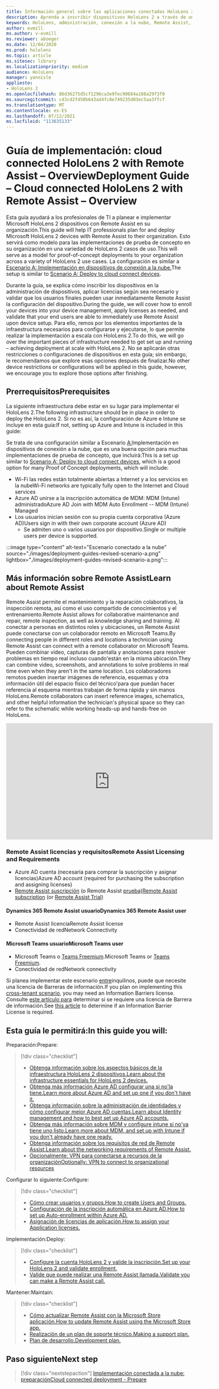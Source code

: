 ```yaml
---
title: Información general sobre las aplicaciones conectadas HoloLens 2 la nube con Remote Assist
description: Aprenda a inscribir dispositivos HoloLens 2 a través de una red conectada a la nube mediante Dynamics 365 Remote Assist.
keywords: HoloLens, administración, conexión a la nube, Remote Assist, AAD, Azure AD, MDM, Mobile Administración de dispositivos
author: evmill
ms.author: v-evmill
ms.reviewer: aboeger
ms.date: 12/04/2020
ms.prod: hololens
ms.topic: article
ms.sitesec: library
ms.localizationpriority: medium
audience: HoloLens
manager: yannisle
appliesto:
- HoloLens 2
ms.openlocfilehash: 86d36275d5cf1296ca3e9fec90684a188a29f3f0
ms.sourcegitcommit: c43cd2f450b643ad4fc8e749235d03ec5aa3ffcf
ms.translationtype: MT
ms.contentlocale: es-ES
ms.lasthandoff: 07/12/2021
ms.locfileid: "113635133"
---
```

# <a name="deployment-guide--cloud-connected-hololens-2-with-remote-assist--overview"></a><span data-ttu-id="31fbd-104">Guía de implementación: cloud connected HoloLens 2 with Remote Assist – Overview</span><span class="sxs-lookup"><span data-stu-id="31fbd-104">Deployment Guide – Cloud connected HoloLens 2 with Remote Assist – Overview</span></span>

<span data-ttu-id="31fbd-105">Esta guía ayudará a los profesionales de TI a planear e implementar Microsoft HoloLens 2 dispositivos con Remote Assist en su organización.</span><span class="sxs-lookup"><span data-stu-id="31fbd-105">This guide will help IT professionals plan for and deploy Microsoft HoloLens 2 devices with Remote Assist to their organization.</span></span> <span data-ttu-id="31fbd-106">Esto servirá como modelo para las implementaciones de prueba de concepto en su organización en una variedad de HoloLens 2 casos de uso.</span><span class="sxs-lookup"><span data-stu-id="31fbd-106">This will serve as a model for proof-of-concept deployments to your organization across a variety of HoloLens 2 use cases.</span></span> <span data-ttu-id="31fbd-107">La configuración es similar a [Escenario A: Implementación en dispositivos de conexión a la nube.](https://docs.microsoft.com/hololens/common-scenarios#scenario-a)</span><span class="sxs-lookup"><span data-stu-id="31fbd-107">The setup is similar to [Scenario A: Deploy to cloud connect devices](https://docs.microsoft.com/hololens/common-scenarios#scenario-a).</span></span> 

<span data-ttu-id="31fbd-108">Durante la guía, se explica cómo inscribir los dispositivos en la administración de dispositivos, aplicar licencias según sea necesario y validar que los usuarios finales pueden usar inmediatamente Remote Assist la configuración del dispositivo.</span><span class="sxs-lookup"><span data-stu-id="31fbd-108">During the guide, we will cover how to enroll your devices into your device management, apply licenses as needed, and validate that your end users are able to immediately use Remote Assist upon device setup.</span></span> <span data-ttu-id="31fbd-109">Para ello, remos por los elementos importantes de la infraestructura necesarios para configurarse y ejecutarse, lo que permite realizar la implementación a escala con HoloLens 2.</span><span class="sxs-lookup"><span data-stu-id="31fbd-109">To do this, we will go over the important pieces of infrastructure needed to get set up and running – achieving deployment at scale with HoloLens 2.</span></span> <span data-ttu-id="31fbd-110">No se aplicarán otras restricciones o configuraciones de dispositivos en esta guía; sin embargo, le recomendamos que explore esas opciones después de finalizar.</span><span class="sxs-lookup"><span data-stu-id="31fbd-110">No other device restrictions or configurations will be applied in this guide, however, we encourage you to explore those options after finishing.</span></span>

## <a name="prerequisites"></a><span data-ttu-id="31fbd-111">Prerrequisitos</span><span class="sxs-lookup"><span data-stu-id="31fbd-111">Prerequisites</span></span>

<span data-ttu-id="31fbd-112">La siguiente infraestructura debe estar en su lugar para implementar el HoloLens 2.</span><span class="sxs-lookup"><span data-stu-id="31fbd-112">The following infrastructure should be in place in order to deploy the HoloLens 2.</span></span> <span data-ttu-id="31fbd-113">Si no es así, la configuración de Azure e Intune se incluye en esta guía:</span><span class="sxs-lookup"><span data-stu-id="31fbd-113">If not, setting up Azure and Intune is included in this guide:</span></span>

<span data-ttu-id="31fbd-114">Se trata de una configuración similar a Escenario [A:](/hololens/common-scenarios#scenario-a)Implementación en dispositivos de conexión a la nube, que es una buena opción para muchas implementaciones de prueba de concepto, que incluirá:</span><span class="sxs-lookup"><span data-stu-id="31fbd-114">This is a set up similar to [Scenario A: Deploy to cloud connect devices](/hololens/common-scenarios#scenario-a), which is a good option for many Proof of Concept deployments, which will include:</span></span>

- <span data-ttu-id="31fbd-115">Wi-Fi las redes están totalmente abiertas a Internet y a los servicios en la nube</span><span class="sxs-lookup"><span data-stu-id="31fbd-115">Wi-Fi networks are typically fully open to the Internet and Cloud services</span></span>
- <span data-ttu-id="31fbd-116">Azure AD unirse a la inscripción automática de MDM: MDM (Intune) administrado</span><span class="sxs-lookup"><span data-stu-id="31fbd-116">Azure AD Join with MDM Auto Enrollment -- MDM (Intune) Managed</span></span>
- <span data-ttu-id="31fbd-117">Los usuarios inician sesión con su propia cuenta corporativa (Azure AD)</span><span class="sxs-lookup"><span data-stu-id="31fbd-117">Users sign in with their own corporate account (Azure AD)</span></span>
    - <span data-ttu-id="31fbd-118">Se admiten uno o varios usuarios por dispositivo.</span><span class="sxs-lookup"><span data-stu-id="31fbd-118">Single or multiple users per device is supported.</span></span>

:::image type="content" alt-text="Escenario conectado a la nube" source="./images/deployment-guides-revised-scenario-a.png" lightbox="./images/deployment-guides-revised-scenario-a.png":::


## <a name="learn-about-remote-assist"></a><span data-ttu-id="31fbd-120">Más información sobre Remote Assist</span><span class="sxs-lookup"><span data-stu-id="31fbd-120">Learn about Remote Assist</span></span>

<span data-ttu-id="31fbd-121">Remote Assist permite el mantenimiento y la reparación colaborativos, la inspección remota, así como el uso compartido de conocimientos y el entrenamiento.</span><span class="sxs-lookup"><span data-stu-id="31fbd-121">Remote Assist allows for collaborative maintenance and repair, remote inspection, as well as knowledge sharing and training.</span></span> <span data-ttu-id="31fbd-122">Al conectar a personas en distintos roles y ubicaciones, un Remote Assist puede conectarse con un colaborador remoto en Microsoft Teams.</span><span class="sxs-lookup"><span data-stu-id="31fbd-122">By connecting people in different roles and locations a technician using Remote Assist can connect with a remote collaborator on Microsoft Teams.</span></span> <span data-ttu-id="31fbd-123">Pueden combinar vídeo, capturas de pantalla y anotaciones para resolver problemas en tiempo real incluso cuando&#39;están en la misma ubicación.</span><span class="sxs-lookup"><span data-stu-id="31fbd-123">They can combine video, screenshots, and annotations to solve problems in real time even when they aren&#39;t in the same location.</span></span> <span data-ttu-id="31fbd-124">Los colaboradores remotos pueden insertar imágenes de referencia, esquemas y otra información útil del espacio físico del técnico&#39;para que puedan hacer referencia al esquema mientras trabajan de forma rápida y sin manos HoloLens.</span><span class="sxs-lookup"><span data-stu-id="31fbd-124">Remote collaborators can insert reference images, schematics, and other helpful information the technician&#39;s physical space so they can refer to the schematic while working heads-up and hands-free on HoloLens.</span></span>

<iframe width="560" height="315" src="https://www.youtube.com/embed/d3YT8j0yYl0" frameborder="0" allow="accelerometer; autoplay; clipboard-write; encrypted-media; gyroscope; picture-in-picture" allowfullscreen></iframe>

### <a name="remote-assist-licensing-and-requirements"></a><span data-ttu-id="31fbd-125">Remote Assist licencias y requisitos</span><span class="sxs-lookup"><span data-stu-id="31fbd-125">Remote Assist Licensing and Requirements</span></span>

- <span data-ttu-id="31fbd-126">Azure AD cuenta (necesaria para comprar la suscripción y asignar licencias)</span><span class="sxs-lookup"><span data-stu-id="31fbd-126">Azure AD account (required for purchasing the subscription and assigning licenses)</span></span>
- <span data-ttu-id="31fbd-127">[Remote Assist suscripción](https://docs.microsoft.com/dynamics365/mixed-reality/remote-assist/buy-and-deploy-remote-assist) (o Remote Assist [prueba)](https://docs.microsoft.com/dynamics365/mixed-reality/remote-assist/try-remote-assist)</span><span class="sxs-lookup"><span data-stu-id="31fbd-127">[Remote Assist subscription](https://docs.microsoft.com/dynamics365/mixed-reality/remote-assist/buy-and-deploy-remote-assist) (or [Remote Assist Trial](https://docs.microsoft.com/dynamics365/mixed-reality/remote-assist/try-remote-assist))</span></span>
    
#### <a name="dynamics-365-remote-assist-user"></a><span data-ttu-id="31fbd-128">Dynamics 365 Remote Assist usuario</span><span class="sxs-lookup"><span data-stu-id="31fbd-128">Dynamics 365 Remote Assist user</span></span>

- <span data-ttu-id="31fbd-129">Remote Assist licencia</span><span class="sxs-lookup"><span data-stu-id="31fbd-129">Remote Assist license</span></span>
- <span data-ttu-id="31fbd-130">Conectividad de red</span><span class="sxs-lookup"><span data-stu-id="31fbd-130">Network Connectivity</span></span>

#### <a name="microsoft-teams-user"></a><span data-ttu-id="31fbd-131">Microsoft Teams usuario</span><span class="sxs-lookup"><span data-stu-id="31fbd-131">Microsoft Teams user</span></span>

- <span data-ttu-id="31fbd-132">Microsoft Teams o [Teams Freemium](https://products.office.com/microsoft-teams/free).</span><span class="sxs-lookup"><span data-stu-id="31fbd-132">Microsoft Teams or [Teams Freemium](https://products.office.com/microsoft-teams/free).</span></span>
- <span data-ttu-id="31fbd-133">Conectividad de red</span><span class="sxs-lookup"><span data-stu-id="31fbd-133">Network connectivity</span></span>

<span data-ttu-id="31fbd-134">Si planea implementar este escenario [entre](https://docs.microsoft.com/dynamics365/mixed-reality/remote-assist/cross-tenant-overview#scenario-2-leasing-services-to-other-tenants)inquilinos, puede que necesite una licencia de Barreras de información.</span><span class="sxs-lookup"><span data-stu-id="31fbd-134">If you plan on implementing this [cross-tenant scenario](https://docs.microsoft.com/dynamics365/mixed-reality/remote-assist/cross-tenant-overview#scenario-2-leasing-services-to-other-tenants), you may need an Information Barriers license.</span></span> <span data-ttu-id="31fbd-135">Consulte [este artículo para](https://docs.microsoft.com/dynamics365/mixed-reality/remote-assist/cross-tenant-licensing-implementation#step-1-determine-if-information-barriers-are-necessary) determinar si se requiere una licencia de Barrera de información.</span><span class="sxs-lookup"><span data-stu-id="31fbd-135">See [this article](https://docs.microsoft.com/dynamics365/mixed-reality/remote-assist/cross-tenant-licensing-implementation#step-1-determine-if-information-barriers-are-necessary) to determine if an Information Barrier License is required.</span></span>

## <a name="in-this-guide-you-will"></a><span data-ttu-id="31fbd-136">Esta guía le permitirá:</span><span class="sxs-lookup"><span data-stu-id="31fbd-136">In this guide you will:</span></span>

<span data-ttu-id="31fbd-137">Preparación:</span><span class="sxs-lookup"><span data-stu-id="31fbd-137">Prepare:</span></span>

> [!div class="checklist"]
> - [<span data-ttu-id="31fbd-138">Obtenga información sobre los aspectos básicos de la infraestructura HoloLens 2 dispositivos.</span><span class="sxs-lookup"><span data-stu-id="31fbd-138">Learn about the infrastructure essentials for HoloLens 2 devices.</span></span>](hololens2-cloud-connected-prepare.md#infrastructure-essentials)
> - [<span data-ttu-id="31fbd-139">Obtenga más información Azure AD configurar una si no&#39;la tiene.</span><span class="sxs-lookup"><span data-stu-id="31fbd-139">Learn more about Azure AD and set up one if you don&#39;t have it.</span></span>](hololens2-cloud-connected-prepare.md#azure-active-directory)
> - [<span data-ttu-id="31fbd-140">Obtenga información sobre la administración de identidades y cómo configurar mejor Azure AD cuentas.</span><span class="sxs-lookup"><span data-stu-id="31fbd-140">Learn about Identity management and how to best set up Azure AD accounts.</span></span>](hololens2-cloud-connected-prepare.md#identity-management)
> - [<span data-ttu-id="31fbd-141">Obtenga más información sobre MDM y configure intune si no&#39;ya tiene uno listo.</span><span class="sxs-lookup"><span data-stu-id="31fbd-141">Learn more about MDM, and set up with Intune if you don&#39;t already have one ready.</span></span>](hololens2-cloud-connected-prepare.md#mobile-device-management)
> - [<span data-ttu-id="31fbd-142">Obtenga información sobre los requisitos de red de Remote Assist.</span><span class="sxs-lookup"><span data-stu-id="31fbd-142">Learn about the networking requirements of Remote Assist.</span></span>](hololens2-cloud-connected-prepare.md#network)
> - [<span data-ttu-id="31fbd-143">Opcionalmente: VPN para conectarse a recursos de la organización</span><span class="sxs-lookup"><span data-stu-id="31fbd-143">Optionally: VPN to connect to organizational resources</span></span>](hololens2-cloud-connected-prepare.md#optional-connect-your-hololens-to-vpn)

<span data-ttu-id="31fbd-144">Configurar lo siguiente:</span><span class="sxs-lookup"><span data-stu-id="31fbd-144">Configure:</span></span>

> [!div class="checklist"]
> - [<span data-ttu-id="31fbd-145">Cómo crear usuarios y grupos.</span><span class="sxs-lookup"><span data-stu-id="31fbd-145">How to create Users and Groups.</span></span>](hololens2-cloud-connected-configure.md#azure-users-and-groups)
> - [<span data-ttu-id="31fbd-146">Configuración de la inscripción automática en Azure AD.</span><span class="sxs-lookup"><span data-stu-id="31fbd-146">How to set up Auto-enrollment within Azure AD.</span></span>](hololens2-cloud-connected-configure.md#auto-enrollment-on-hololens-2)
> - [<span data-ttu-id="31fbd-147">Asignación de licencias de aplicación.</span><span class="sxs-lookup"><span data-stu-id="31fbd-147">How to assign your Application licenses.</span></span>](hololens2-cloud-connected-configure.md#application-licenses)

<span data-ttu-id="31fbd-148">Implementación:</span><span class="sxs-lookup"><span data-stu-id="31fbd-148">Deploy:</span></span>

> [!div class="checklist"]
> - [<span data-ttu-id="31fbd-149">Configure la cuenta HoloLens 2 y valide la inscripción.</span><span class="sxs-lookup"><span data-stu-id="31fbd-149">Set up your HoloLens 2 and validate enrollment.</span></span>](hololens2-cloud-connected-deploy.md#enrollment-validation)
> - [<span data-ttu-id="31fbd-150">Valide que puede realizar una Remote Assist llamada.</span><span class="sxs-lookup"><span data-stu-id="31fbd-150">Validate you can make a Remote Assist call.</span></span>](hololens2-cloud-connected-deploy.md#remote-assist-call-validation)

<span data-ttu-id="31fbd-151">Mantener:</span><span class="sxs-lookup"><span data-stu-id="31fbd-151">Maintain:</span></span>

> [!div class="checklist"]
> - [<span data-ttu-id="31fbd-152">Cómo actualizar Remote Assist con la Microsoft Store aplicación.</span><span class="sxs-lookup"><span data-stu-id="31fbd-152">How to update Remote Assist using the Microsoft Store app.</span></span>](hololens2-cloud-connected-maintain.md#updates)
> - [<span data-ttu-id="31fbd-153">Realización de un plan de soporte técnico.</span><span class="sxs-lookup"><span data-stu-id="31fbd-153">Making a support plan.</span></span>](hololens2-cloud-connected-maintain.md#support-plan)
> - [<span data-ttu-id="31fbd-154">Plan de desarrollo.</span><span class="sxs-lookup"><span data-stu-id="31fbd-154">Development plan.</span></span>](hololens2-cloud-connected-maintain.md#development-plan)

## <a name="next-step"></a><span data-ttu-id="31fbd-155">Paso siguiente</span><span class="sxs-lookup"><span data-stu-id="31fbd-155">Next step</span></span>

> [!div class="nextstepaction"]
> [<span data-ttu-id="31fbd-156">Implementación conectada a la nube: preparación</span><span class="sxs-lookup"><span data-stu-id="31fbd-156">Cloud connected deployment - Prepare</span></span>](hololens2-cloud-connected-prepare.md)

